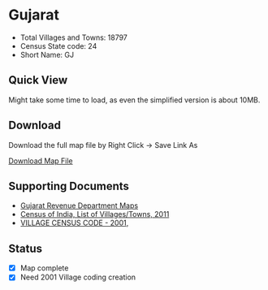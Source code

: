 # Gujarat

* Total Villages and Towns: 18797
* Census State code: 24
* Short Name: GJ

## Quick View
Might take some time to load, as even the simplified version is about 10MB.
<div id="map"></div>

## Download
Download the full map file by Right Click -> Save Link As

<a class="btn btn-lg btn-success" href="https://github.com/datameet/indian_village_boundaries/raw/master/gj/gj.geojson"><i class="fa fa-github fa-2x pull-left"></i> Download Map File</a>


## Supporting Documents
- [Gujarat Revenue Department Maps](https://revenuedepartment.gujarat.gov.in/village-map)
- [Census of India, List of Villages/Towns, 2011](http://censusindia.gov.in/2011census/Listofvillagesandtowns.aspx) 
- [VILLAGE CENSUS CODE - 2001, ](http://pmgsy.nic.in/census-code.asp)

## Status
- [x] Map complete
- [x] Need 2001 Village coding creation

<script type='text/javascript'>
var map_path = '../minified_maps/gj_simplified.json';
</script>
<script type='text/javascript' src="/js/extra.js"></script>
